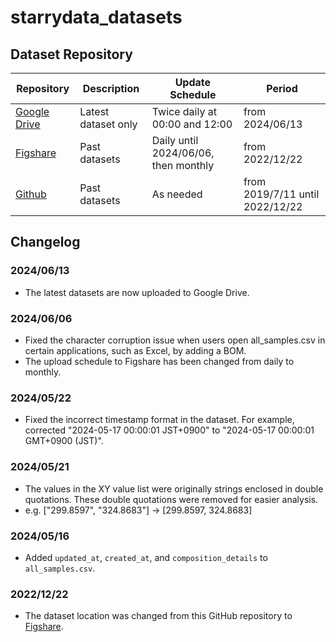 # starrydata_datasets

## Dataset Repository

| Repository | Description | Update Schedule | Period |
|------------|--------------|-----------------|--------|
| [Google Drive](https://drive.google.com/drive/folders/1OVMP7j61CJFwLtJ-qZFef9ko40Othayh) | Latest dataset only | Twice daily at 00:00 and 12:00 | from 2024/06/13 |
| [Figshare](https://figshare.com/projects/Starrydata_datasets/155129) | Past datasets | Daily until 2024/06/06, then monthly | from 2022/12/22 |
| [Github](https://github.com/starrydata/starrydata_datasets) | Past datasets | As needed | from 2019/7/11 until 2022/12/22 |


## Changelog

### 2024/06/13
- The latest datasets are now uploaded to Google Drive.

### 2024/06/06
- Fixed the character corruption issue when users open all_samples.csv in certain applications, such as Excel, by adding a BOM.
- The upload schedule to Figshare has been changed from daily to monthly.


### 2024/05/22
- Fixed the incorrect timestamp format in the dataset. For example, corrected "2024-05-17 00:00:01 JST+0900" to "2024-05-17 00:00:01 GMT+0900 (JST)".


### 2024/05/21
- The values in the XY value list were originally strings enclosed in double quotations. These double quotations were removed for easier analysis.
- e.g. ["299.8597", "324.8683"] -> [299.8597, 324.8683]

### 2024/05/16
- Added `updated_at`, `created_at`, and `composition_details` to `all_samples.csv`.

### 2022/12/22
- The dataset location was changed from this GitHub repository to [Figshare](https://figshare.com/projects/Starrydata_datasets/155129).

